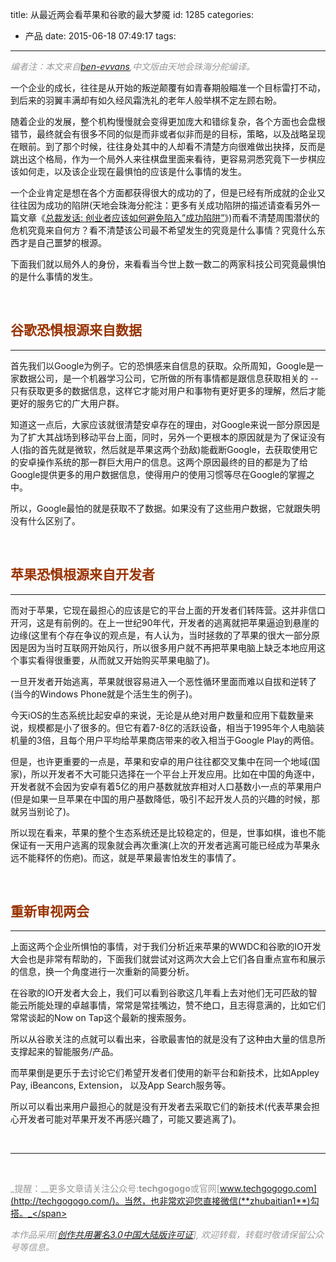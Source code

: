 title: 从最近两会看苹果和谷歌的最大梦魇
id: 1285
categories:
  - 产品
date: 2015-06-18 07:49:17
tags:
---

<span style="color: #999999;">_编者注：本文来自[ben-evvans](http://ben-evans.com/benedictevans/2015/6/2/what-are-you-afraid-of),中文版由天地会珠海分舵编译。_</span>

一个企业的成长，往往是从开始的叛逆颠覆有如青春期般瞄准一个目标雷打不动，到后来的羽翼丰满却有如久经风霜洗礼的老年人般举棋不定左顾右盼。

随着企业的发展，整个机构慢慢就会变得更加庞大和错综复杂，各个方面也会盘根错节，最终就会有很多不同的似是而非或者似非而是的目标，策略，以及战略呈现在眼前。到了那个时候，往往身处其中的人却看不清楚方向很难做出抉择，反而是跳出这个格局，作为一个局外人来往棋盘里面来看待，更容易洞悉究竟下一步棋应该如何走，以及该企业现在最惧怕的应该是什么事情的发生。

一个企业肯定是想在各个方面都获得很大的成功的了，但是已经有所成就的企业又往往因为成功的陷阱(天地会珠海分舵注：更多有关成功陷阱的描述请查看另外一篇文章《[总裁发话: 创业者应该如何避免陷入”成功陷阱”](http://techgogogo.com/2015/06/%e6%80%bb%e8%a3%81%e5%8f%91%e8%af%9d-%e6%88%91%e4%bb%ac%e5%ba%94%e8%af%a5%e5%a6%82%e4%bd%95%e9%81%bf%e5%85%8d%e9%99%b7%e5%85%a5%e6%88%90%e5%8a%9f%e9%99%b7%e9%98%b1/)》)而看不清楚周围潜伏的危机究竟来自何方？看不清楚该公司最不希望发生的究竟是什么事情？究竟什么东西才是自己噩梦的根源。

下面我们就以局外人的身份，来看看当今世上数一数二的两家科技公司究竟最惧怕的是什么事情的发生。

&nbsp;

## <span style="color: #993300;">谷歌恐惧根源来自数据</span>

* * *

首先我们以Google为例子。它的恐惧感来自信息的获取。众所周知，Google是一家数据公司，是一个机器学习公司，它所做的所有事情都是跟信息获取相关的 -- 只有获取更多的数据信息，这样它才能对用户和事物有更好更多的理解，然后才能更好的服务它的广大用户群。

知道这一点后，大家应该就很清楚安卓存在的理由，对Google来说一部分原因是为了扩大其战场到移动平台上面，同时，另外一个更根本的原因就是为了保证没有人(指的首先就是微软，然后就是苹果这两个劲敌)能截断Google，去获取使用它的安卓操作系统的那一群巨大用户的信息。这两个原因最终的目的都是为了给Google提供更多的用户数据信息，使得用户的使用习惯等尽在Google的掌握之中。

所以，Google最怕的就是获取不了数据。如果没有了这些用户数据，它就跟失明没有什么区别了。

&nbsp;

## <span style="color: #993300;">苹果恐惧根源来自开发者</span>

* * *

而对于苹果，它现在最担心的应该是它的平台上面的开发者们转阵营。这并非信口开河，这是有前例的。在上一世纪90年代，开发者的逃离就把苹果逼迫到悬崖的边缘(这里有个存在争议的观点是，有人认为，当时拯救的了苹果的很大一部分原因是因为当时互联网开始风行，所以很多用户就不再把苹果电脑上缺乏本地应用这个事实看得很重要，从而就又开始购买苹果电脑了)。

一旦开发者开始逃离，苹果就很容易进入一个恶性循环里面而难以自拔和逆转了(当今的Windows Phone就是个活生生的例子)。

今天iOS的生态系统比起安卓的来说，无论是从绝对用户数量和应用下载数量来说，规模都是小了很多的。但它有着7-8亿的活跃设备，相当于1995年个人电脑装机量的3倍，且每个用户平均给苹果商店带来的收入相当于Google Play的两倍。

但是，也许更重要的一点是，苹果和安卓的用户往往都交叉集中在同一个地域(国家)，所以开发者不大可能只选择在一个平台上开发应用。比如在中国的角逐中，开发者就不会因为安卓有着5亿的用户基数就放弃相对人口基数小一点的苹果用户(但是如果一旦苹果在中国的用户基数降低，吸引不起开发人员的兴趣的时候，那就另当别论了)。

所以现在看来，苹果的整个生态系统还是比较稳定的，但是，世事如棋，谁也不能保证有一天用户逃离的现象就会再次重演(上次的开发者逃离可能已经成为苹果永远不能释怀的伤疤)。而这，就是苹果最害怕发生的事情了。

&nbsp;

## <span style="color: #993300;">重新审视两会</span>

* * *

上面这两个企业所惧怕的事情，对于我们分析近来苹果的WWDC和谷歌的IO开发大会也是非常有帮助的，下面我们就尝试对这两次大会上它们各自重点宣布和展示的信息，换一个角度进行一次重新的简要分析。

在谷歌的IO开发者大会上，我们可以看到谷歌这几年看上去对他们无可匹敌的智能云所能处理的卓越事情，常常是常挂嘴边，赞不绝口，且志得意满的，比如它们常常谈起的Now on Tap这个最新的搜索服务。

所以从谷歌关注的点就可以看出来，谷歌最害怕的就是没有了这种由大量的信息所支撑起来的智能服务/产品。

而苹果倒是更乐于去讨论它们希望开发者们使用的新平台和新技术，比如Appley Pay, iBeancons, Extension， 以及App Search服务等。

所以可以看出来用户最担心的就是没有开发者去采取它们的新技术(代表苹果会担心开发者可能对苹果开发不再感兴趣了，可能又要逃离了)。

&nbsp;

* * *

&nbsp;

<span style="color: #999999;">_提醒：__更多文章请关注公众号:**techgogogo**或官网[www.techgogogo.com](http://techgogogo.com/)。当然，也非常欢迎您直接微信(**zhubaitian1**)勾搭。_</span>

<span style="color: #999999;">_本作品采用[[创作共用署名3.0中国大陆版许可证](http://creativecommons.org/licenses/by/3.0/cn/)], 欢迎转载，转载时敬请保留公众号等信息。_</span>